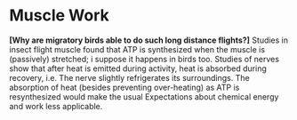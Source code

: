 # Muscle Work

**[Why are migratory birds able to do such long distance flights?]**
Studies in insect flight muscle found that ATP is synthesized when the muscle is (passively) stretched; i suppose it happens in birds too. Studies of nerves show that after heat is emitted during activity, heat is absorbed during recovery, i.e. The nerve slightly refrigerates its surroundings. The absorption of heat (besides preventing over-heating) as ATP is resynthesized would make the usual Expectations about chemical energy and work less applicable.